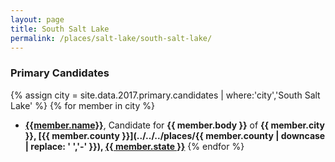 ```yaml
---
layout: page
title: South Salt Lake
permalink: /places/salt-lake/south-salt-lake/
---
```


### Primary Candidates
{% assign city = site.data.2017.primary.candidates | where:'city','South Salt Lake' %}
{% for member in city  %}
- <strong>[{{member.name}}](../../../people/{{member.id}})</strong>, Candidate for <strong>{{ member.body }}</strong> of <strong>{{ member.city }}, [{{ member.county }}](../../../places/{{ member.county | downcase | replace: ' ','-' }}), [{{ member.state }}](../../../places)</strong>
{% endfor %}

